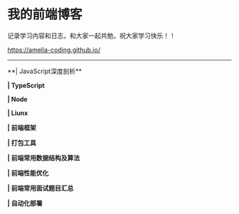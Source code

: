 # 我的前端博客

记录学习内容和日志，和大家一起共勉，祝大家学习快乐！！

https://amelia-coding.github.io/

<hr>
**| JavaScript深度剖析**

**| TypeScript**

**| Node**

**| Liunx**

**| 前端框架**

**| 打包工具**

**| 前端常用数据结构及算法**

**| 前端性能优化**

**| 前端常用面试题目汇总**

**| 自动化部署**
